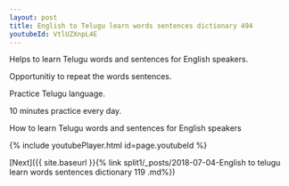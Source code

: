 ```yaml
---
layout: post
title: English to Telugu learn words sentences dictionary 494 
youtubeId: VtlUZXnpL4E
---
```

 
 
Helps to learn Telugu words and sentences for English speakers.

Opportunitiy to repeat the words sentences. 

Practice Telugu language. 
 
10 minutes practice every day. 
 
How to learn Telugu words and sentences for English speakers 
 
{% include youtubePlayer.html id=page.youtubeId %}
 
 
[Next]({{ site.baseurl }}{% link  split1/_posts/2018-07-04-English to telugu learn words sentences dictionary 119 .md%})
 
